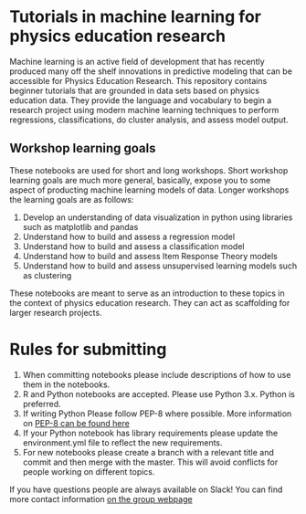 # Tutorials in machine learning for physics education research
Machine learning is an active field of development that has recently produced many off the shelf innovations in predictive modeling that can be accessible for Physics Education Research. This repository contains beginner tutorials that are grounded in data sets based on physics education data. They provide the language and vocabulary to begin a research project using modern machine learning techniques to perform regressions, classifications, do cluster analysis, and assess model output.

## Workshop learning goals

These notebooks are used for short and long workshops. Short workshop learning goals are much more general, basically, expose you to some aspect of producting machine learning models of data. Longer workshops the learning goals are as follows:

1. Develop an understanding of data visualization in python using libraries such as matplotlib and pandas
2. Understand how to build and assess a regression model
3. Understand how to build and assess a classification model
4. Understand how to build and assess Item Response Theory models
5. Understand how to build and assess unsupervised learning models such as clustering

These notebooks are meant to serve as an introduction to these topics in the context of physics education research. They can act as scaffolding for larger research projects.

# Rules for submitting

1. When committing notebooks please include descriptions of how to use them in the notebooks.
2. R and Python notebooks are accepted. Please use Python 3.x. Python is preferred.
3. If writing Python Please follow PEP-8 where possible. More information on [PEP-8 can be found here](https://www.python.org/dev/peps/pep-0008/)
4. If your Python notebook has library requirements please update the environment.yml file to reflect the new requirements.
5. For new notebooks please create a branch with a relevant title and commit and then merge with the master. This will avoid conflicts for people working on different topics.

If you have questions people are always available on Slack! You can find more contact information [on the group webpage](https://learningmachineslab.github.io/)

